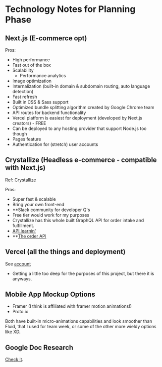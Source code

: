 # Technology Notes for Planning Phase

## Next.js (E-commerce opt)

Pros:

- High performance
- Fast out of the box
- Scalability
  - Performance analytics
- Image optimization
- Internalization (built-in domain & subdomain routing, auto language detection)
- Fast refresh
- Built in CSS & Sass support
- Optimized bundle splitting algorithm created by Google Chrome team
- API routes for backend functionality
- Vercel platform is easiest for deployment (developed by Next.js creators) - FREE
- Can be deployed to any hosting provider that support Node.js too though
- Pages feature
- Authentication for (stretch) user accounts

## Crystallize (Headless e-commerce - compatible with Next.js)

Ref: [Crystallize](https://crystallize.com/learn/developer-guides)

Pros:

- Super fast & scalable
- Bring your own front-end
- **Slack community for developer Q's
- Free tier would work for my purposes
- Crystallize has this whole built GraphQL API for order intake and fulfillment.
- [API learnin'](https://crystallize.com/learn/concepts/api)
- **[The order API](https://crystallize.com/learn/developer-guides/order-api/the-order-object)

## Vercel (all the things and deployment)

See [account](https://vercel.com/danitcodes/tiki-ecommerce)

- Getting a little too deep for the purposes of this project, but there it is anyways.

## Mobile App Mockup Options

- Framer (I think is affiliated with framer motion animations!)
- Proto.io

Both have built-in micro-animations capabilities and look smoother than Fluid, that I used for team week, or some of the other more wieldy options like XD.

## Google Doc Research

[Check it](https://docs.google.com/document/d/1jctw0cZIqBfmszIgffY7sX2CUqu5cyhXS69PnS4Jbhw/edit).